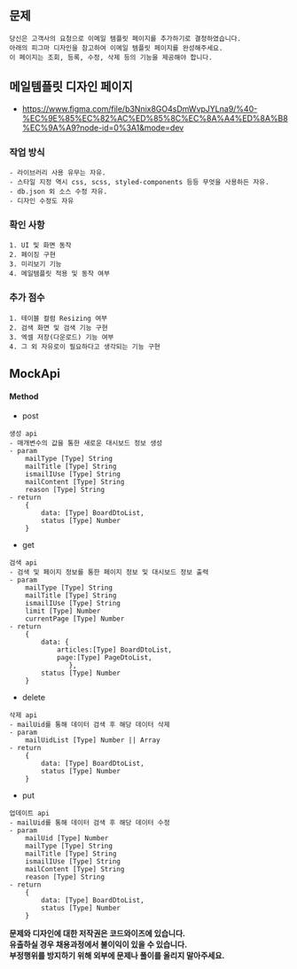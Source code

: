 ## 문제
```
당신은 고객사의 요청으로 이메일 템플릿 페이지를 추가하기로 결정하였습니다.
아래의 피그마 디자인을 참고하여 이메일 템플릿 페이지를 완성해주세요.
이 페이지는 조회, 등록, 수정, 삭제 등의 기능을 제공해야 합니다.
```
## 메일템플릿 디자인 페이지 
- https://www.figma.com/file/b3Nnix8GO4sDmWvpJYLna9/%40-%EC%9E%85%EC%82%AC%ED%85%8C%EC%8A%A4%ED%8A%B8%EC%9A%A9?node-id=0%3A1&mode=dev

### 작업 방식
    - 라이브러리 사용 유무는 자유.
    - 스타일 지정 역시 css, scss, styled-components 등등 무엇을 사용하든 자유.
    - db.json 외 소스 수정 자유.
    - 디자인 수정도 자유

### 확인 사항
    1. UI 및 화면 동작
    2. 페이징 구현
    3. 미리보기 기능
    4. 메일템플릿 적용 및 동작 여부

### 추가 점수
    1. 테이블 컬럼 Resizing 여부
    2. 검색 화면 및 검색 기능 구현
    3. 엑셀 저장(다운로드) 기능 여부
    4. 그 외 자유로이 필요하다고 생각되는 기능 구현
  

## MockApi
#### Method

- post

```
생성 api
- 매개변수의 값을 통한 새로운 대시보드 정보 생성
- param 
    mailType [Type] String
    mailTitle [Type] String
    ismailIUse [Type] String
    mailContent [Type] String
    reason [Type] String
- return
    {
        data: [Type] BoardDtoList,
        status [Type] Number
    }
```

- get

```
검색 api
- 검색 및 페이지 정보를 통한 페이지 정보 및 대시보드 정보 출력
- param 
    mailType [Type] String
    mailTitle [Type] String
    ismailIUse [Type] String
    limit [Type] Number
    currentPage [Type] Number
- return 
    {
        data: {
            articles:[Type] BoardDtoList,
            page:[Type] PageDtoList,
               },
        status [Type] Number
    }
```

- delete

```
삭제 api
- mailUid를 통해 데이터 검색 후 해당 데이터 삭제
- param 
    mailUidList [Type] Number || Array
- return 
    {
        data: [Type] BoardDtoList,
        status [Type] Number
    }
```

- put

```
업데이트 api
- mailUid를 통해 데이터 검색 후 해당 데이터 수정
- param 
    mailUid [Type] Number
    mailType [Type] String
    mailTitle [Type] String
    ismailIUse [Type] String
    mailContent [Type] String
    reason [Type] String
- return 
    {
        data: [Type] BoardDtoList,
        status [Type] Number
    }
```

**문제와 디자인에 대한 저작권은 코드와이즈에 있습니다.**<br/>
**유출하실 경우 채용과정에서 불이익이 있을 수 있습니다.**<br/>
**부정행위를 방지하기 위해 외부에 문제나 풀이를 올리지 말아주세요.**<br/>

